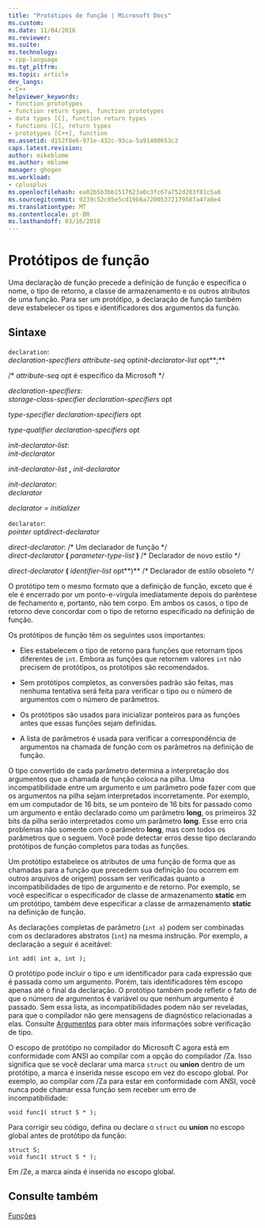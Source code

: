 ```yaml
---
title: "Protótipos de função | Microsoft Docs"
ms.custom: 
ms.date: 11/04/2016
ms.reviewer: 
ms.suite: 
ms.technology:
- cpp-language
ms.tgt_pltfrm: 
ms.topic: article
dev_langs:
- C++
helpviewer_keywords:
- function prototypes
- function return types, function prototypes
- data types [C], function return types
- functions [C], return types
- prototypes [C++], function
ms.assetid: d152f8e6-971e-432c-93ca-5a91400653c2
caps.latest.revision: 
author: mikeblome
ms.author: mblome
manager: ghogen
ms.workload:
- cplusplus
ms.openlocfilehash: ea02b5b3bb1517623a0c3fc67a752d203f81c5a8
ms.sourcegitcommit: 9239c52c05e5cd19b6a72005372179587a47a8e4
ms.translationtype: MT
ms.contentlocale: pt-BR
ms.lasthandoff: 03/16/2018
---
```

# <a name="function-prototypes"></a>Protótipos de função
Uma declaração de função precede a definição de função e especifica o nome, o tipo de retorno, a classe de armazenamento e os outros atributos de uma função. Para ser um protótipo, a declaração de função também deve estabelecer os tipos e identificadores dos argumentos da função.  
  
## <a name="syntax"></a>Sintaxe  
 `declaration`:  
 *declaration-specifiers attribute-seq* opt*init-declarator-list* opt**;**  
  
 /\* *attribute-seq* opt é específico da Microsoft */  
  
 *declaration-specifiers*:  
 *storage-class-specifier declaration-specifiers* opt  
  
 *type-specifier declaration-specifiers* opt  
  
 *type-qualifier declaration-specifiers* opt  
  
 *init-declarator-list*:  
 *init-declarator*  
  
 *init-declarator-list*  **,**  *init-declarator*  
  
 *init-declarator*:  
 *declarator*  
  
 *declarator = initializer*  
  
 `declarator`:  
 *pointer* opt*direct-declarator*  
  
 *direct-declarator*: /\* Um declarador de função \*/  
 *direct-declarator*  **(**  *parameter-type-list*  **)**  /* Declarador de novo estilo \*/  
  
 *direct-declarator*  **(**  *identifier-list* opt**)** /* Declarador de estilo obsoleto \*/  
  
 O protótipo tem o mesmo formato que a definição de função, exceto que é ele é encerrado por um ponto-e-vírgula imediatamente depois do parêntese de fechamento e, portanto, não tem corpo. Em ambos os casos, o tipo de retorno deve concordar com o tipo de retorno especificado na definição de função.  
  
 Os protótipos de função têm os seguintes usos importantes:  
  
-   Eles estabelecem o tipo de retorno para funções que retornam tipos diferentes de `int`. Embora as funções que retornem valores `int` não precisem de protótipos, os protótipos são recomendados.  
  
-   Sem protótipos completos, as conversões padrão são feitas, mas nenhuma tentativa será feita para verificar o tipo ou o número de argumentos com o número de parâmetros.  
  
-   Os protótipos são usados para inicializar ponteiros para as funções antes que essas funções sejam definidas.  
  
-   A lista de parâmetros é usada para verificar a correspondência de argumentos na chamada de função com os parâmetros na definição de função.  
  
 O tipo convertido de cada parâmetro determina a interpretação dos argumentos que a chamada de função coloca na pilha. Uma incompatibilidade entre um argumento e um parâmetro pode fazer com que os argumentos na pilha sejam interpretados incorretamente. Por exemplo, em um computador de 16 bits, se um ponteiro de 16 bits for passado como um argumento e então declarado como um parâmetro **long**, os primeiros 32 bits da pilha serão interpretados como um parâmetro **long**. Esse erro cria problemas não somente com o parâmetro **long**, mas com todos os parâmetros que o seguem. Você pode detectar erros desse tipo declarando protótipos de função completos para todas as funções.  
  
 Um protótipo estabelece os atributos de uma função de forma que as chamadas para a função que precedem sua definição (ou ocorrem em outros arquivos de origem) possam ser verificadas quanto a incompatibilidades de tipo de argumento e de retorno. Por exemplo, se você especificar o especificador de classe de armazenamento **static** em um protótipo, também deve especificar a classe de armazenamento **static** na definição de função.  
  
 As declarações completas de parâmetro (`int a`) podem ser combinadas com os declaradores abstratos (`int`) na mesma instrução. Por exemplo, a declaração a seguir é aceitável:  
  
```  
int add( int a, int );  
```  
  
 O protótipo pode incluir o tipo e um identificador para cada expressão que é passada como um argumento. Porém, tais identificadores têm escopo apenas até o final da declaração. O protótipo também pode refletir o fato de que o número de argumentos é variável ou que nenhum argumento é passado. Sem essa lista, as incompatibilidades podem não ser reveladas, para que o compilador não gere mensagens de diagnóstico relacionadas a elas. Consulte [Argumentos](../c-language/arguments.md) para obter mais informações sobre verificação de tipo.  
  
 O escopo de protótipo no compilador do Microsoft C agora está em conformidade com ANSI ao compilar com a opção do compilador /Za. Isso significa que se você declarar uma marca `struct` ou **union** dentro de um protótipo, a marca é inserida nesse escopo em vez do escopo global. Por exemplo, ao compilar com /Za para estar em conformidade com ANSI, você nunca pode chamar essa função sem receber um erro de incompatibilidade:  
  
```  
void func1( struct S * );  
```  
  
 Para corrigir seu código, defina ou declare o `struct` ou **union** no escopo global antes de protótipo da função:  
  
```  
struct S;  
void func1( struct S * );  
```  
  
 Em /Ze, a marca ainda é inserida no escopo global.  
  
## <a name="see-also"></a>Consulte também  
 [Funções](../c-language/functions-c.md)